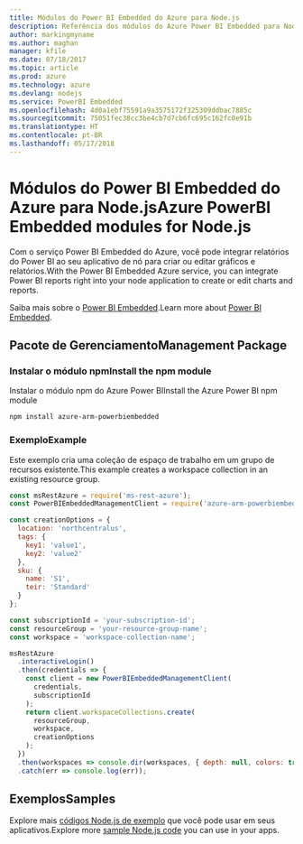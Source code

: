 ```yaml
---
title: Módulos do Power BI Embedded do Azure para Node.js
description: Referência dos módulos do Azure Power BI Embedded para Node.js
author: markingmyname
ms.author: maghan
manager: kfile
ms.date: 07/18/2017
ms.topic: article
ms.prod: azure
ms.technology: azure
ms.devlang: nodejs
ms.service: PowerBI Embedded
ms.openlocfilehash: 4d0a1ebf75591a9a3575172f325309ddbac7885c
ms.sourcegitcommit: 75051fec38cc3be4cb7d7cb6fc695c162fc0e91b
ms.translationtype: HT
ms.contentlocale: pt-BR
ms.lasthandoff: 05/17/2018
---
```

# <a name="azure-powerbi-embedded-modules-for-nodejs"></a><span data-ttu-id="85b38-103">Módulos do Power BI Embedded do Azure para Node.js</span><span class="sxs-lookup"><span data-stu-id="85b38-103">Azure PowerBI Embedded modules for Node.js</span></span>

<span data-ttu-id="85b38-104">Com o serviço Power BI Embedded do Azure, você pode integrar relatórios do Power BI ao seu aplicativo de nó para criar ou editar gráficos e relatórios.</span><span class="sxs-lookup"><span data-stu-id="85b38-104">With the Power BI Embedded Azure service, you can integrate Power BI reports right into your node application to create or edit charts and reports.</span></span>

<span data-ttu-id="85b38-105">Saiba mais sobre o [Power BI Embedded](https://powerbi.microsoft.com/documentation/powerbi-developer-embedding/).</span><span class="sxs-lookup"><span data-stu-id="85b38-105">Learn more about [Power BI Embedded](https://powerbi.microsoft.com/documentation/powerbi-developer-embedding/).</span></span>

## <a name="management-package"></a><span data-ttu-id="85b38-106">Pacote de Gerenciamento</span><span class="sxs-lookup"><span data-stu-id="85b38-106">Management Package</span></span>

### <a name="install-the-npm-module"></a><span data-ttu-id="85b38-107">Instalar o módulo npm</span><span class="sxs-lookup"><span data-stu-id="85b38-107">Install the npm module</span></span>

<span data-ttu-id="85b38-108">Instalar o módulo npm do Azure Power BI</span><span class="sxs-lookup"><span data-stu-id="85b38-108">Install the Azure Power BI npm module</span></span>

```bash
npm install azure-arm-powerbiembedded
```

### <a name="example"></a><span data-ttu-id="85b38-109">Exemplo</span><span class="sxs-lookup"><span data-stu-id="85b38-109">Example</span></span>

<span data-ttu-id="85b38-110">Este exemplo cria uma coleção de espaço de trabalho em um grupo de recursos existente.</span><span class="sxs-lookup"><span data-stu-id="85b38-110">This example creates a workspace collection in an existing resource group.</span></span>

```javascript
const msRestAzure = require('ms-rest-azure');
const PowerBIEmbeddedManagementClient = require('azure-arm-powerbiembedded');

const creationOptions = {
  location: 'northcentralus',
  tags: {
    key1: 'value1',
    key2: 'value2'
  },
  sku: {
    name: 'S1',
    teir: 'Standard'
  }
};

const subscriptionId = 'your-subscription-id';
const resourceGroup = 'your-resource-group-name';
const workspace = 'workspace-collection-name';

msRestAzure
  .interactiveLogin()
  .then(credentials => {
    const client = new PowerBIEmbeddedManagementClient(
      credentials,
      subscriptionId
    );
    return client.workspaceCollections.create(
      resourceGroup,
      workspace,
      creationOptions
    );
  })
  .then(workspaces => console.dir(workspaces, { depth: null, colors: true }))
  .catch(err => console.log(err));
```

## <a name="samples"></a><span data-ttu-id="85b38-111">Exemplos</span><span class="sxs-lookup"><span data-stu-id="85b38-111">Samples</span></span>

<span data-ttu-id="85b38-112">Explore mais [códigos Node.js de exemplo](https://azure.microsoft.com/resources/samples/?platform=nodejs) que você pode usar em seus aplicativos.</span><span class="sxs-lookup"><span data-stu-id="85b38-112">Explore more [sample Node.js code](https://azure.microsoft.com/resources/samples/?platform=nodejs) you can use in your apps.</span></span>
